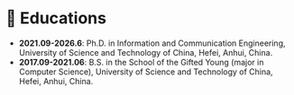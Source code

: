 # 📖 Educations
- **2021.09-2026.6**: Ph.D. in Information and Communication Engineering, University of Science and Technology of China, Hefei, Anhui, China.
- **2017.09-2021.06**: B.S. in the School of the Gifted Young (major in Computer Science), University of Science and Technology of China, Hefei, Anhui, China.
